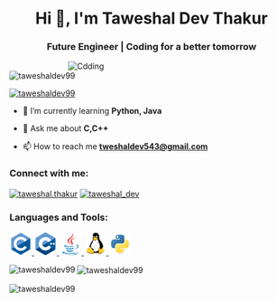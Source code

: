 <h1 align="center">Hi 👋, I'm Taweshal Dev Thakur</h1>
<h3 align="center">Future Engineer | Coding for a better tomorrow</h3>
<img align="right" alt="Cdding" width="400" src="https://repository-images.githubusercontent.com/462900780/0a10af70-6cbf-46df-9071-0ff586a3b1d6">

<p align="left"> <img src="https://komarev.com/ghpvc/?username=taweshaldev99&label=Profile%20views&color=0e75b6&style=flat" alt="taweshaldev99" /> </p>

<p align="left"> <a href="https://github.com/ryo-ma/github-profile-trophy"><img src="https://github-profile-trophy.vercel.app/?username=taweshaldev99" alt="taweshaldev99" /></a> </p>

- 🌱 I’m currently learning **Python, Java**

- 💬 Ask me about **C,C++**

- 📫 How to reach me **tweshaldev543@gmail.com**

<h3 align="left">Connect with me:</h3>
<p align="left">
<a href="https://fb.com/taweshal.thakur" target="blank"><img align="center" src="https://raw.githubusercontent.com/rahuldkjain/github-profile-readme-generator/master/src/images/icons/Social/facebook.svg" alt="taweshal.thakur" height="30" width="40" /></a>
<a href="https://instagram.com/taweshal_dev" target="blank"><img align="center" src="https://raw.githubusercontent.com/rahuldkjain/github-profile-readme-generator/master/src/images/icons/Social/instagram.svg" alt="taweshal_dev" height="30" width="40" /></a>
</p>

<h3 align="left">Languages and Tools:</h3>
<p align="left"> <a href="https://www.cprogramming.com/" target="_blank" rel="noreferrer"> <img src="https://raw.githubusercontent.com/devicons/devicon/master/icons/c/c-original.svg" alt="c" width="40" height="40"/> </a> <a href="https://www.w3schools.com/cpp/" target="_blank" rel="noreferrer"> <img src="https://raw.githubusercontent.com/devicons/devicon/master/icons/cplusplus/cplusplus-original.svg" alt="cplusplus" width="40" height="40"/> </a> <a href="https://www.java.com" target="_blank" rel="noreferrer"> <img src="https://raw.githubusercontent.com/devicons/devicon/master/icons/java/java-original.svg" alt="java" width="40" height="40"/> </a> <a href="https://www.linux.org/" target="_blank" rel="noreferrer"> <img src="https://raw.githubusercontent.com/devicons/devicon/master/icons/linux/linux-original.svg" alt="linux" width="40" height="40"/> </a> <a href="https://www.python.org" target="_blank" rel="noreferrer"> <img src="https://raw.githubusercontent.com/devicons/devicon/master/icons/python/python-original.svg" alt="python" width="40" height="40"/> </a> </p>

<p><img align="left" src="https://github-readme-stats.vercel.app/api/top-langs?username=taweshaldev99&show_icons=true&locale=en&layout=compact" alt="taweshaldev99" /></p>

<p>&nbsp;<img align="center" src="https://github-readme-stats.vercel.app/api?username=taweshaldev99&show_icons=true&locale=en" alt="taweshaldev99" /></p>

<p><img align="center" src="https://github-readme-streak-stats.herokuapp.com/?user=taweshaldev99&" alt="taweshaldev99" /></p>

